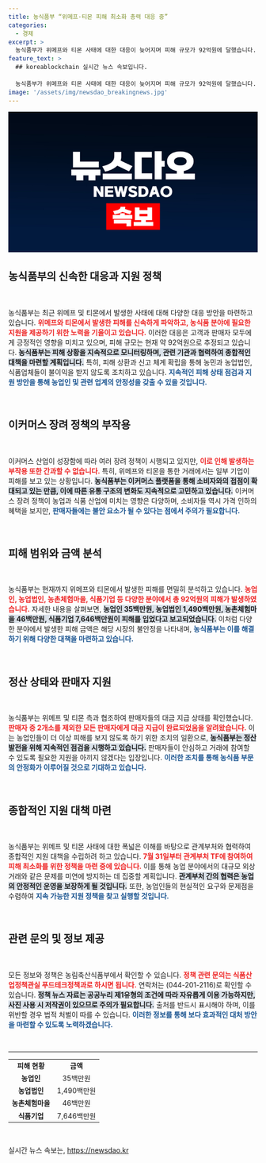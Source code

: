 ```yaml
---
title: 농식품부 “위메프·티몬 피해 최소화 총력 대응 중”
categories:
  - 경제
excerpt: >
  농식품부가 위메프와 티몬 사태에 대한 대응이 늦어지며 피해 규모가 92억원에 달했습니다. 농업인과 식품업체들이 큰 타격을 받고 있는 상황, 과연 이들은 어떤 대책을 받을 수 있을까요? 클릭해서 자세히 알아보세요!
feature_text: >
  ## koreablockchain 실시간 뉴스 속보입니다.

  농식품부가 위메프와 티몬 사태에 대한 대응이 늦어지며 피해 규모가 92억원에 달했습니다. 농업인과 식품업체들이 큰 타격을 받고 있는 상황, 과연 이들은 어떤 대책을 받을 수 있을까요? 클릭해서 자세히 알아보세요!
image: '/assets/img/newsdao_breakingnews.jpg'
---
```


<p><img src="/assets/img/newsdao_breakingnews.jpg" alt="koreablockchain 속보" /></p>

<h2 data-ke-size="size26">농식품부의 신속한 대응과 지원 정책</h2>  

<p data-ke-size="size16">&nbsp;</p>

<p>농식품부는 최근 위메프 및 티몬에서 발생한 사태에 대해 다양한 대응 방안을 마련하고 있습니다. <b><span style="color: #ee2323;">위메프와 티몬에서 발생한 피해를 신속하게 파악하고, 농식품 분야에 필요한 지원을 제공하기 위한 노력을 기울이고 있습니다.</span></b> 이러한 대응은 고객과 판매자 모두에게 긍정적인 영향을 미치고 있으며, 피해 규모는 현재 약 92억원으로 추정되고 있습니다. <b><span style="background-color: #21538527;">농식품부는 피해 상황을 지속적으로 모니터링하며, 관련 기관과 협력하여 종합적인 대책을 마련할 계획입니다.</span></b> 특히, 피해 상환과 신고 체계 확립을 통해 농민과 농업법인, 식품업체들이 불이익을 받지 않도록 조치하고 있습니다. <b><span style="color: #1a5490;">지속적인 피해 상태 점검과 지원 방안을 통해 농업인 및 관련 업계의 안정성을 갖출 수 있을 것입니다.</span></b></p>

<p data-ke-size="size16">&nbsp;</p>

<h2 data-ke-size="size26">이커머스 장려 정책의 부작용</h2>  

<p data-ke-size="size16">&nbsp;</p>

<p>이커머스 산업이 성장함에 따라 여러 장려 정책이 시행되고 있지만, <b><span style="color: #ee2323;">이로 인해 발생하는 부작용 또한 간과할 수 없습니다.</span></b> 특히, 위메프와 티몬을 통한 거래에서는 일부 기업이 피해를 보고 있는 상황입니다. <b><span style="background-color: #21538527;">농식품부는 이커머스 플랫폼을 통해 소비자와의 접점이 확대되고 있는 만큼, 이에 따른 유통 구조의 변화도 지속적으로 고민하고 있습니다.</span></b> 이커머스 장려 정책이 농업과 식품 산업에 미치는 영향은 다양하며, 소비자들 역시 가격 인하의 혜택을 보지만, <b><span style="color: #1a5490;">판매자들에는 불안 요소가 될 수 있다는 점에서 주의가 필요합니다.</span></b> </p>

<p data-ke-size="size16">&nbsp;</p>

<h2 data-ke-size="size26">피해 범위와 금액 분석</h2>  

<p data-ke-size="size16">&nbsp;</p>

<p>농식품부는 현재까지 위메프와 티몬에서 발생한 피해를 면밀히 분석하고 있습니다. <b><span style="color: #ee2323;">농업인, 농업법인, 농촌체험마을, 식품기업 등 다양한 분야에서 총 92억원의 피해가 발생하였습니다.</span></b> 자세한 내용을 살펴보면, <b><span style="background-color: #21538527;">농업인 35백만원, 농업법인 1,490백만원, 농촌체험마을 46백만원, 식품기업 7,646백만원이 피해를 입었다고 보고되었습니다.</span></b> 이처럼 다양한 분야에서 발생한 피해 금액은 해당 시장의 불안정을 나타내며, <b><span style="color: #1a5490;">농식품부는 이를 해결하기 위해 다양한 대책을 마련하고 있습니다.</span></b> </p>

<p data-ke-size="size16">&nbsp;</p>

<h2 data-ke-size="size26">정산 상태와 판매자 지원</h2>  

<p data-ke-size="size16">&nbsp;</p>

<p>농식품부는 위메프 및 티몬 측과 협조하여 판매자들의 대금 지급 상태를 확인했습니다. <b><span style="color: #ee2323;">판매자 중 2개소를 제외한 모든 판매자에게 대금 지급이 완료되었음을 알려왔습니다.</span></b> 이는 농업인들이 더 이상 피해를 보지 않도록 하기 위한 조치의 일환으로, <b><span style="background-color: #21538527;">농식품부는 정산 발전을 위해 지속적인 점검을 시행하고 있습니다.</span></b> 판매자들이 안심하고 거래에 참여할 수 있도록 필요한 지원을 아끼지 않겠다는 입장입니다. <b><span style="color: #1a5490;">이러한 조치를 통해 농식품 부문의 안정화가 이루어질 것으로 기대하고 있습니다.</span></b></p>

<p data-ke-size="size16">&nbsp;</p>

<h2 data-ke-size="size26">종합적인 지원 대책 마련</h2>  

<p data-ke-size="size16">&nbsp;</p>

<p>농식품부는 위메프 및 티몬 사태에 대한 폭넓은 이해를 바탕으로 관계부처와 협력하여 종합적인 지원 대책을 수립하려 하고 있습니다. <b><span style="color: #ee2323;">7월 31일부터 관계부처 TF에 참여하여 피해 최소화를 위한 정책을 마련 중에 있습니다.</span></b> 이를 통해 농업 분야에서의 대규모 외상 거래와 같은 문제를 미연에 방지하는 데 집중할 계획입니다. <b><span style="background-color: #21538527;">관계부처 간의 협력은 농업의 안정적인 운영을 보장하게 될 것입니다.</span></b> 또한, 농업인들의 현실적인 요구와 문제점을 수렴하여 <b><span style="color: #1a5490;">지속 가능한 지원 정책을 찾고 실행할 것입니다.</span></b></p>

<p data-ke-size="size16">&nbsp;</p>

<h2 data-ke-size="size26">관련 문의 및 정보 제공</h2>  

<p data-ke-size="size16">&nbsp;</p>

<p>모든 정보와 정책은 농림축산식품부에서 확인할 수 있습니다. <b><span style="color: #ee2323;">정책 관련 문의는 식품산업정책관실 푸드테크정책과로 하시면 됩니다.</span></b> 연락처는 (044-201-2116)로 확인할 수 있습니다. <b><span style="background-color: #21538527;">정책 뉴스 자료는 공공누리 제1유형의 조건에 따라 자유롭게 이용 가능하지만, 사진 사용 시 저작권이 있으므로 주의가 필요합니다.</span></b> 출처를 반드시 표시해야 하며, 이를 위반할 경우 법적 처벌이 따를 수 있습니다. <b><span style="color: #1a5490;">이러한 정보를 통해 보다 효과적인 대처 방안을 마련할 수 있도록 노력하겠습니다.</span></b></p>

<p data-ke-size="size16">&nbsp;</p>

<hr /> 

<table style="width: 100%; border-collapse: collapse;">
<tr>
<td style="text-align: center; height: 17px;"><b>피해 현황</b></td>
<td style="text-align: center; height: 17px;"><b>금액</b></td>
</tr>
<tr>
<td style="text-align: center; height: 17px;"><b>농업인</b></td>
<td style="text-align: center; height: 17px;">35백만원</td>
</tr>
<tr>
<td style="text-align: center; height: 17px;"><b>농업법인</b></td>
<td style="text-align: center; height: 17px;">1,490백만원</td>
</tr>
<tr>
<td style="text-align: center; height: 17px;"><b>농촌체험마을</b></td>
<td style="text-align: center; height: 17px;">46백만원</td>
</tr>
<tr>
<td style="text-align: center; height: 17px;"><b>식품기업</b></td>
<td style="text-align: center; height: 17px;">7,646백만원</td>
</tr>
</table> 

<p data-ke-size="size16">&nbsp;</p>
실시간 뉴스 속보는, <a href="https://newsdao.kr" rel="dofollow">https://newsdao.kr</a>


